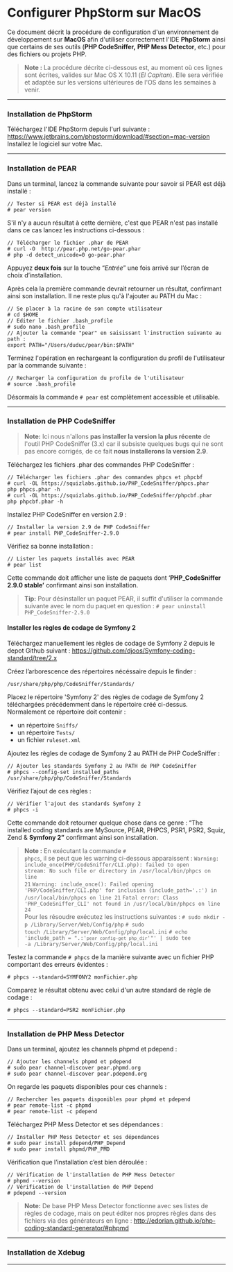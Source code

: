 # Configurer PhpStorm sur MacOS

Ce document décrit la procédure de configuration d'un environnement de développement sur **MacOS** afin d'utiliser correctement l'IDE **PhpStorm** ainsi que certains de ses outils (**PHP CodeSniffer,** **PHP Mess Detector**, etc.) pour des fichiers ou projets PHP.

> **Note :**
> La procédure décrite ci-dessous est, au moment où ces lignes sont écrites, valides sur Mac OS X 10.11 (*El Capitan*).
> Elle sera vérifiée et adaptée sur les versions ultérieures de l'OS dans les semaines à venir.

----------
### Installation de PhpStorm
Téléchargez l'IDE PhpStorm depuis l'url suivante : https://www.jetbrains.com/phpstorm/download/#section=mac-version
Installez le logiciel sur votre Mac.

----------
### Installation de PEAR
Dans un terminal, lancez la commande suivante pour savoir si PEAR est déjà installé :
```
// Tester si PEAR est déjà installé
# pear version
```
S'il n'y a aucun résultat à cette dernière,  c'est que PEAR n'est pas installé dans ce cas lancez les instructions ci-dessous :
```
// Télécharger le fichier .phar de PEAR
# curl -O  http://pear.php.net/go-pear.phar
# php -d detect_unicode=0 go-pear.phar
```
Appuyez **deux fois** sur la touche “*Entrée*” une fois arrivé sur l’écran de choix d’installation.

Après cela la première commande devrait retourner un résultat, confirmant ainsi son installation.
Il ne reste plus qu'à l'ajouter au PATH du Mac :
```
// Se placer à la racine de son compte utilisateur
# cd $HOME
// Editer le fichier .bash_profile
# sudo nano .bash_profile
// Ajouter la commande "pear" en saisissant l'instruction suivante au path :
export PATH="/Users/duduc/pear/bin:$PATH"
```
Terminez l'opération en rechargeant la configuration du profil de l'utilisateur par la commande suivante :
```
// Recharger la configuration du profile de l'utilisateur
# source .bash_profile
```
Désormais la commande <code># pear</code> est complètement accessible et utilisable.



-------------
### Installation de PHP CodeSniffer
>**Note:**
>Ici nous n'allons **pas installer la version la plus récente** de l'outil PHP CodeSniffer (3.x) car il subsiste quelques bugs qui ne sont pas encore corrigés, de ce fait **nous installerons la version 2.9**.

Téléchargez les fichiers .phar des commandes PHP CodeSniffer :
```
// Télécharger les fichiers .phar des commandes phpcs et phpcbf
# curl -OL https://squizlabs.github.io/PHP_CodeSniffer/phpcs.phar
php phpcs.phar -h
# curl -OL https://squizlabs.github.io/PHP_CodeSniffer/phpcbf.phar
php phpcbf.phar -h
```

Installez PHP CodeSniffer en version 2.9 :
```
// Installer la version 2.9 de PHP CodeSniffer
# pear install PHP_CodeSniffer-2.9.0
```

Vérifiez sa bonne installation :
```
// Lister les paquets installés avec PEAR
# pear list
```
Cette commande doit afficher une liste de paquets dont ‘**PHP_CodeSniffer 2.9.0 stable’** confirmant ainsi son installation.

> **Tip:** Pour désinstaller un paquet PEAR, il suffit d'utiliser la commande suivante avec le nom du paquet en question :
>  <code># pear uninstall PHP_CodeSniffer-2.9.0</code>

#### Installer les règles de codage de Symfony 2
Téléchargez manuellement les règles de codage de Symfony 2 depuis le depot Github suivant : https://github.com/djoos/Symfony-coding-standard/tree/2.x

Créez l’arborescence des répertoires nécéssaire depuis le finder :
```
/usr/share/php/php/CodeSniffer/Standards/
```

Placez le répertoire 'Symfony 2' des règles de codage de Symfony 2 téléchargées précédemment dans le répertoire créé ci-dessus.
Normalement ce répertoire doit contenir : 

 - un répertoire <code>Sniffs/</code>
 - un répertoire <code>Tests/</code>
 - un fichier <code>ruleset.xml</code>

Ajoutez les règles de codage de Symfony 2 au PATH de PHP CodeSniffer :
```
// Ajouter les standards Symfony 2 au PATH de PHP CodeSniffer
# phpcs --config-set installed_paths /usr/share/php/php/CodeSniffer/Standards
```

Vérifiez l’ajout de ces règles :
```
// Vérifier l'ajout des standards Symfony 2
# phpcs -i
```
Cette commande doit retourner quelque chose dans ce genre : “The installed coding standards are MySource, PEAR, PHPCS, PSR1, PSR2, Squiz, Zend & **Symfony 2”** confirmant ainsi son installation.

> **Note :** 
En exécutant la commande <code># phpcs</code>, il se peut que les warning ci-dessous apparaissent :
<code>Warning: include_once(PHP/CodeSniffer/CLI.php): failed to open stream: No such file or directory in /usr/local/bin/phpcs on line 21</code>
<code>Warning: include_once(): Failed opening 'PHP/CodeSniffer/CLI.php' for inclusion (include_path='.:') in /usr/local/bin/phpcs on line 21</code>
<code>Fatal error: Class 'PHP_CodeSniffer_CLI' not found in /usr/local/bin/phpcs on line 24</code>
<br>Pour les résoudre exécutez les instructions suivantes :
 <code># sudo mkdir -p /Library/Server/Web/Config/php</code>
 <code># sudo touch /Library/Server/Web/Config/php/local.ini</code>
 <code># echo 'include_path = ".:'`pear config-get php_dir`'"' | sudo tee -a /Library/Server/Web/Config/php/local.ini</code>

Testez la commande <code># phpcs</code> de la manière suivante avec un fichier PHP comportant des erreurs évidentes :
```
# phpcs --standard=SYMFONY2 monFichier.php
```
Comparez le résultat obtenu avec celui d'un autre standard de règle de codage :
```
# phpcs --standard=PSR2 monFichier.php
```

-------------
### Installation de PHP Mess Detector
Dans un terminal, ajoutez les channels phpmd et pdepend :
```
// Ajouter les channels phpmd et pdepend
# sudo pear channel-discover pear.phpmd.org
# sudo pear channel-discover pear.pdepend.org
```
On regarde les paquets disponibles pour ces channels :
```
// Rechercher les paquets disponibles pour phpmd et pdepend
# pear remote-list -c phpmd
# pear remote-list -c pdepend
```
Téléchargez PHP Mess Detector et ses dépendances :
```
// Installer PHP Mess Detector et ses dépendances
# sudo pear install pdepend/PHP_Depend
# sudo pear install phpmd/PHP_PMD
```
Vérification que l’installation c’est bien déroulée :
```
// Vérification de l'installation de PHP Mess Detector
# phpmd --version
// Vérification de l'installation de PHP Depend
# pdepend --version
```
>**Note:**
> De base PHP Mess Detector fonctionne avec ses listes de règles de codage, mais on peut éditer nos propres règles dans des fichiers via des générateurs en ligne : http://edorian.github.io/php-coding-standard-generator/#phpmd

-------------
### Installation de Xdebug

-------------
